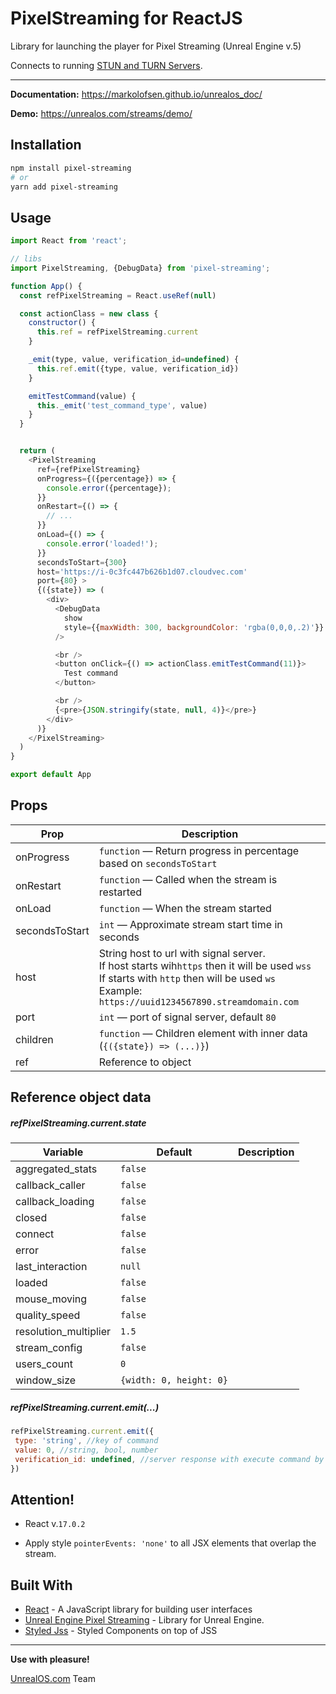 # PixelStreaming for ReactJS

Library for launching the player for Pixel Streaming (Unreal Engine v.5)

Connects to running [STUN and TURN Servers](https://docs.unrealengine.com/4.27/en-US/SharingAndReleasing/PixelStreaming/Hosting/).

---

**Documentation:** https://markolofsen.github.io/unrealos_doc/

**Demo:** https://unrealos.com/streams/demo/

## Installation

```bash
npm install pixel-streaming
# or
yarn add pixel-streaming
```

## Usage

```javascript
import React from 'react';

// libs
import PixelStreaming, {DebugData} from 'pixel-streaming';

function App() {
  const refPixelStreaming = React.useRef(null)

  const actionClass = new class {
    constructor() {
      this.ref = refPixelStreaming.current
    }

    _emit(type, value, verification_id=undefined) {
      this.ref.emit({type, value, verification_id})
    }

    emitTestCommand(value) {
      this._emit('test_command_type', value)
    }
  }


  return (
    <PixelStreaming
      ref={refPixelStreaming}
      onProgress={({percentage}) => {
        console.error({percentage});
      }}
      onRestart={() => {
        // ...
      }}
      onLoad={() => {
        console.error('loaded!');
      }}
      secondsToStart={300}
      host='https://i-0c3fc447b626b1d07.cloudvec.com'
      port={80} >
      {({state}) => (
        <div>
          <DebugData
            show
            style={{maxWidth: 300, backgroundColor: 'rgba(0,0,0,.2)'}}
          />

          <br />
          <button onClick={() => actionClass.emitTestCommand(11)}>
            Test command
          </button>

          <br />
          {<pre>{JSON.stringify(state, null, 4)}</pre>}
        </div>
      )}
    </PixelStreaming>
  )
}

export default App
```

## Props

| Prop           | Description                                                                                                                                                                                              |
| -------------- | -------------------------------------------------------------------------------------------------------------------------------------------------------------------------------------------------------- |
| onProgress     | `function` — Return progress in percentage based on `secondsToStart`                                                                                                                                     |
| onRestart      | `function` — Called when the stream is restarted                                                                                                                                                         |
| onLoad         | `function` — When the stream started                                                                                                                                                                     |
| secondsToStart | `int` — Approximate stream start time in seconds                                                                                                                                                         |
| host           | String host to url with signal server.<br/>If host starts wih`https` then it will be used `wss` <br/>If starts with `http` then will be used `ws`<br/>Example: `https://uuid1234567890.streamdomain.com` |
| port           | `int` — port of signal server, default `80`                                                                                                                                                              |
| children       | `function` — Children element with inner data (`{({state}) => (...)}`)                                                                                                                                   |
| ref            | Reference to object                                                                                                                                                                                      |

## Reference object data

##### refPixelStreaming.current.state

| Variable              | Default                 | Description |
| --------------------- | ----------------------- | ----------- |
| aggregated_stats      | `false`                 |             |
| callback_caller       | `false`                 |             |
| callback_loading      | `false`                 |             |
| closed                | `false`                 |             |
| connect               | `false`                 |             |
| error                 | `false`                 |             |
| last_interaction      | `null`                  |             |
| loaded                | `false`                 |             |
| mouse_moving          | `false`                 |             |
| quality_speed         | `false`                 |             |
| resolution_multiplier | `1.5`                   |             |
| stream_config         | `false`                 |             |
| users_count           | `0`                     |             |
| window_size           | `{width: 0, height: 0}` |             |

##### refPixelStreaming.current.emit(...)

```javascript
refPixelStreaming.current.emit({
 type: 'string', //key of command
 value: 0, //string, bool, number
 verification_id: undefined, //server response with execute command by verification id
})
```

## Attention!

- React v.`17.0.2`

- Apply style `pointerEvents: 'none'` to all JSX elements that overlap the stream.

## Built With

- [React](https://reactjs.org/) - A JavaScript library for building user interfaces
- [Unreal Engine Pixel Streaming](https://docs.unrealengine.com/5.0/en-US) - Library for Unreal Engine.
- [Styled Jss](https://www.npmjs.com/package/styled-jss) - Styled Components on top of JSS

---

**Use with pleasure!**

[UnrealOS.com](http://unrealos.com/) Team
